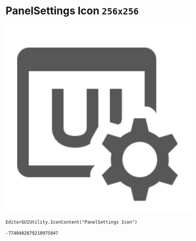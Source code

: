 # PanelSettings Icon `256x256`
<img src="/img/PanelSettings%20Icon.png" width=512 height=512>

``` CSharp
EditorGUIUtility.IconContent("PanelSettings Icon")
```
```
-7740402879210975047
```

